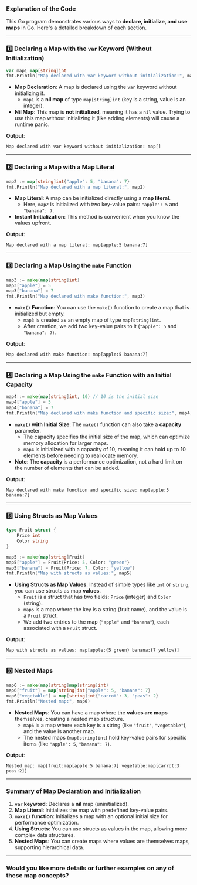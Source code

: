 ### **Explanation of the Code**

This Go program demonstrates various ways to **declare, initialize, and use maps** in Go. Here's a detailed breakdown of each section.

---

### **1️⃣ Declaring a Map with the `var` Keyword (Without Initialization)**

```go
var map1 map[string]int
fmt.Println("Map declared with var keyword without initialization:", map1)
```

- **Map Declaration**: A map is declared using the `var` keyword without initializing it.
  - `map1` is a **nil map** of type `map[string]int` (key is a string, value is an integer).
- **Nil Map**: This map is **not initialized**, meaning it has a `nil` value. Trying to use this map without initializing it (like adding elements) will cause a runtime panic.
  
**Output**:
```
Map declared with var keyword without initialization: map[]
```

---

### **2️⃣ Declaring a Map with a Map Literal**

```go
map2 := map[string]int{"apple": 5, "banana": 7}
fmt.Println("Map declared with a map literal:", map2)
```

- **Map Literal**: A map can be initialized directly using a **map literal**.
  - Here, `map2` is initialized with two key-value pairs: `"apple": 5` and `"banana": 7`.
- **Instant Initialization**: This method is convenient when you know the values upfront.

**Output**:
```
Map declared with a map literal: map[apple:5 banana:7]
```

---

### **3️⃣ Declaring a Map Using the `make` Function**

```go
map3 := make(map[string]int)
map3["apple"] = 5
map3["banana"] = 7
fmt.Println("Map declared with make function:", map3)
```

- **`make()` Function**: You can use the `make()` function to create a map that is initialized but empty.
  - `map3` is created as an empty map of type `map[string]int`.
  - After creation, we add two key-value pairs to it (`"apple": 5` and `"banana": 7`).
  
**Output**:
```
Map declared with make function: map[apple:5 banana:7]
```

---

### **4️⃣ Declaring a Map Using the `make` Function with an Initial Capacity**

```go
map4 := make(map[string]int, 10) // 10 is the initial size
map4["apple"] = 5
map4["banana"] = 7
fmt.Println("Map declared with make function and specific size:", map4)
```

- **`make()` with Initial Size**: The `make()` function can also take a **capacity** parameter.
  - The capacity specifies the initial size of the map, which can optimize memory allocation for larger maps.
  - `map4` is initialized with a capacity of 10, meaning it can hold up to 10 elements before needing to reallocate memory.
- **Note**: The **capacity** is a performance optimization, not a hard limit on the number of elements that can be added.

**Output**:
```
Map declared with make function and specific size: map[apple:5 banana:7]
```

---

### **5️⃣ Using Structs as Map Values**

```go
type Fruit struct {
	Price int
	Color string
}

map5 := make(map[string]Fruit)
map5["apple"] = Fruit{Price: 5, Color: "green"}
map5["banana"] = Fruit{Price: 7, Color: "yellow"}
fmt.Println("Map with structs as values:", map5)
```

- **Using Structs as Map Values**: Instead of simple types like `int` or `string`, you can use structs as map **values**.
  - `Fruit` is a struct that has two fields: `Price` (integer) and `Color` (string).
  - `map5` is a map where the key is a string (fruit name), and the value is a `Fruit` struct.
  - We add two entries to the map (`"apple"` and `"banana"`), each associated with a `Fruit` struct.

**Output**:
```
Map with structs as values: map[apple:{5 green} banana:{7 yellow}]
```

---

### **6️⃣ Nested Maps**

```go
map6 := make(map[string]map[string]int)
map6["fruit"] = map[string]int{"apple": 5, "banana": 7}
map6["vegetable"] = map[string]int{"carrot": 3, "peas": 2}
fmt.Println("Nested map:", map6)
```

- **Nested Maps**: You can have a map where the **values are maps** themselves, creating a nested map structure.
  - `map6` is a map where each key is a string (like `"fruit"`, `"vegetable"`), and the value is another map.
  - The nested maps (`map[string]int`) hold key-value pairs for specific items (like `"apple": 5`, `"banana": 7`).

**Output**:
```
Nested map: map[fruit:map[apple:5 banana:7] vegetable:map[carrot:3 peas:2]]
```

---

### **Summary of Map Declaration and Initialization**

1. **`var` keyword**: Declares a **nil** map (uninitialized).
2. **Map Literal**: Initializes the map with predefined key-value pairs.
3. **`make()` function**: Initializes a map with an optional initial size for performance optimization.
4. **Using Structs**: You can use structs as values in the map, allowing more complex data structures.
5. **Nested Maps**: You can create maps where values are themselves maps, supporting hierarchical data.

---

### **Would you like more details or further examples on any of these map concepts?**